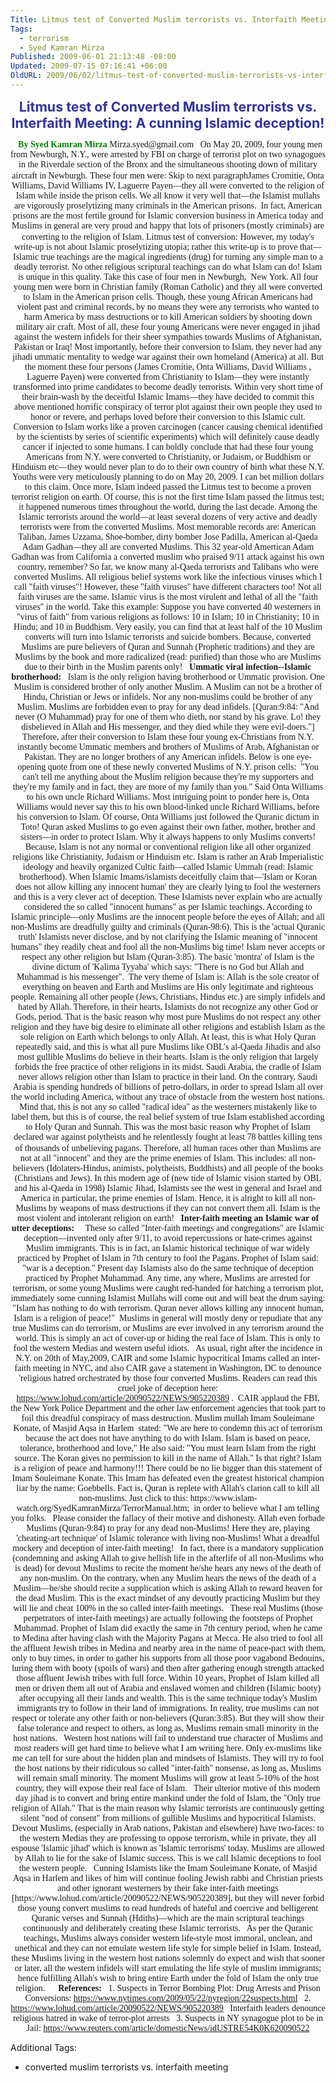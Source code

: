 ```yaml
---
Title: Litmus test of Converted Muslim terrorists vs. Interfaith Meeting - A cunning Islamic deception!
Tags:
  - terrorism
  - Syed Kamran Mirza
Published: 2009-06-01 21:13:48 -08:00
Updated: 2009-07-15 07:16:41 +06:00
OldURL: 2009/06/02/litmus-test-of-converted-muslim-terrorists-vs-interfaith-meeting-a-cunning-islamic-deception/
---
```


<p class="MsoNormal" align="center"><strong><span style="font-size: 16pt; color: #333399;">Litmus test of Converted Muslim terrorists vs. Interfaith Meeting: A cunning Islamic deception! </span></strong></p>

<p align="center"><span style="font-family: Verdana;"> 
<span style="color: #008000;"><strong>By Syed Kamran Mirza</strong></span>
Mirza.syed@gmail.com </span>

<span style="font-family: Verdana;">
 
On May 20, 2009, four young men from Newburgh, N.Y., were arrested by FBI on charge of terrorist plot on two synagogues in the Riverdale section of the Bronx and the simultaneous shooting down of military aircraft in Newburgh.</span>

<span style="font-family: Verdana;">
These four men were: Skip to next paragraphJames Cromitie, Onta Williams, David Williams IV, Laguerre Payen—they all were converted to the religion of Islam while inside the prison cells. We all know it very well that—the Islamist mullahs are vigorously proselytizing many criminals in the American prisons.  In fact, American prisons are the most fertile ground for Islamic conversion business in America today and Muslims in general are very proud and happy that lots of prisoners (mostly criminals) are converting to the religion of Islam.
Litmus test of conversion:</span>

<span style="font-family: Verdana;">
However, my today's write-up is not about Islamic proselytizing utopia; rather this write-up is to prove that—Islamic true teachings are the magical ingredients (drug) for turning any simple man to a deadly terrorist. No other religious scriptural teachings can do what Islam can do! Islam is unique in this quality. Take this case of four men in Newburgh,  New York. All four young men were born in Christian family (Roman Catholic) and they all were converted to Islam in the American prison cells. Though, these young African Americans had violent past and criminal records, by no means they were any terrorists who wanted to harm America by mass destructions or to kill American soldiers by shooting down military air craft. Most of all, these four young Americans were never engaged in jihad against the western infidels for their sheer sympathies towards Muslims of Afghanistan, Pakistan or Iraq! Most importantly, before their conversion to Islam, they never had any jihadi ummatic mentality to wedge war against their own homeland (America) at all. But the moment these four persons (James Cromitie, Onta Williams, David Williams , Laguerre Payen) were converted from Christianity to Islam—they were instantly transformed into prime candidates to become deadly terrorists. Within very short time of their brain-wash by the deceitful Islamic Imams—they have decided to commit this above mentioned horrific conspiracy of terror plot against their own people they used to honor or revere, and perhaps loved before their conversion to this Islamic cult. </span>

<span style="font-family: Verdana;">
Conversion to Islam works like a proven carcinogen (cancer causing chemical identified by the scientists by series of scientific experiments) which will definitely cause deadly cancer if injected to some humans. I can boldly conclude that had these four young Americans from N.Y. were converted to Christianity, or Judaism, or Buddhism or Hinduism etc—they would never plan to do to their own country of birth what these N.Y. Youths were very meticulously planning to do on May 20, 2009. I can bet million dollars to this claim. Once more, Islam indeed passed the Litmus test to become a proven terrorist religion on earth. </span>

<span style="font-family: Verdana;">
Of course, this is not the first time Islam passed the litmus test; it happened numerous times throughout the world, during the last decade. Among the Islamic terrorists around the world—at least several dozens of very active and deadly terrorists were from the converted Muslims. Most memorable records are: American Taliban, James Uzzama, Shoe-bomber, dirty bomber Jose Padilla, American al-Qaeda Adam Gadhan—they all are converted Muslims. This 32 year-old Amertican Adam Gadhan was from California a converted muslim who praised 9/11 attack against his own country, remember? So far, we know many al-Qaeda terrorists and Talibans who were converted Muslims.
All religious belief systems work like the infectious viruses which I call "faith viruses"! However, these "faith viruses" have different characters too! Not all faith viruses are the same. Islamic virus is the most virulent and lethal of all the "faith viruses" in the world. Take this example: Suppose you have converted 40 westerners in "virus of faith" from various religions as follows: 10 in Islam; 10 in Christianity; 10 in Hindu; and 10 in Buddhism. Very easily, you can find that at least half of the 10 Muslim converts will turn into Islamic terrorists and suicide bombers. Because, converted Muslims are pure believers of Quran and Sunnah (Prophetic traditions) and they are Muslims by the book and more radicalized (read: purified) than those who are Muslims due to their birth in the Muslim parents only!
 
<strong>Ummatic viral infection--Islamic brotherhood:</strong>
 
Islam is the only religion having brotherhood or Ummatic provision. One Muslim is considered brother of only another Muslim. A Muslim can not be a brother of Hindu, Christian or Jews or infidels. Nor any non-muslims could be brother of any Muslim. Muslims are forbidden even to pray for any dead infidels. [Quran:9:84: "And never (O Muhammad) pray for one of them who dieth, nor stand by his grave. Lo! they disbelieved in Allah and His messenger, and they died while they were evil-doers."] Therefore, after their conversion to Islam these four young ex-Christians from N.Y. instantly become Ummatic members and brothers of Muslims of Arab, Afghanistan or Pakistan. They are no longer brothers of any American infidels. Below is one eye-opening quote from one of these newly converted Muslims of N.Y. prison cells: </span>

<span style="font-family: Verdana;">
 "You can't tell me anything about the Muslim religion because they're my supporters and they're my family and in fact, they are more of my family than you." Said Onta Williams to his own uncle Richard Williams. Most intriguing point to ponder here is, Onta Williams would never say this to his own blood-linked uncle Richard Williams, before his conversion to Islam. Of course, Onta Williams just followed the Quranic dictum in Toto! Quran asked Muslims to go even against their own father, mother, brother and sisters—in order to protect Islam.
Why it always happens to only Muslims converts!</span>

<span style="font-family: Verdana;">
Because, Islam is not any normal or conventional religion like all other organized religions like Christianity, Judaism or Hinduism etc. Islam is rather an Arab Imperialistic ideology and heavily organized Cultic faith—called Islamic Ummah (read: Islamic brotherhood). When Islamic Imams/islamists deceitfully claim that—'Islam or Koran does not allow killing any innocent human' they are clearly lying to fool the westerners and this is a very clever act of deception. These Islamists never explain who are actually considered the so called "innocent humans" as per Islamic teachings. According to Islamic principle—only Muslims are the innocent people before the eyes of Allah; and all non-Muslims are dreadfully guilty and criminals (Quran-98:6). This is the 'actual Quranic truth' Islamists never disclose, and by not clarifying the Islamic meaning of "innocent humans" they readily cheat and fool all the non-Muslims big time!
Islam never accepts or respect any other religion but Islam (Quran-3:85). The basic 'montra' of Islam is the divine dictum of 'Kalima Tyyaba' which says: "There is no God but Allah and Muhammad is his messenger".  The very theme of Islam is: Allah is the sole creator of everything on heaven and Earth and Muslims are His only legitimate and righteous people. Remaining all other people (Jews, Christians, Hindus etc.) are simply infidels and hated by Allah. Therefore, in their hearts, Islamists do not recognize any other God or Gods, period. That is the basic reason why most pure Muslims do not respect any other religion and they have big desire to eliminate all other religions and establish Islam as the sole religion on Earth which belongs to only Allah. At least, this is what Holy Quran repeatedly said, and this is what all pure Muslims like OBL's al-Qaeda Jihadis and also most gullible Muslims do believe in their hearts. </span>

<span style="font-family: Verdana;">
Islam is the only religion that largely forbids the free practice of other religions in its midst. Saudi Arabia, the cradle of Islam never allows religion other than Islam to practice in their land. On the contrary, Saudi Arabia is spending hundreds of billions of petro-dollars, in order to spread Islam all over the world including America, without any trace of obstacle from the western host nations. Mind that, this is not any so called "radical idea" as the westerners mistakenly like to label them, but this is of course, the real belief system of true Islam established according to Holy Quran and Sunnah. This was the most basic reason why Prophet of Islam declared war against polytheists and he relentlessly fought at least 78 battles killing tens of thousands of unbelieving pagans.</span>

<span style="font-family: Verdana;">
Therefore, all human races other than Muslims are not at all "innocent" and they are the prime enemies of Islam. This includes: all non-believers (Idolaters-Hindus, animists, polytheists, Buddhists) and all people of the books (Christians and Jews). In this modern age of (new tide of Islamic vision started by OBL and his al-Qaeda in 1998) Islamic Jihad, Islamists see the west in general and Israel and America in particular, the prime enemies of Islam. Hence, it is alright to kill all non-Muslims by weapons of mass destructions if they can not convert them all. Islam is the most violent and intolerant religion on earth!
 
<strong>Inter-faith meeting an Islamic war of utter deceptions:  </strong>
 
These so called "Inter-faith meetings and congregations" are Islamic deception—invented only after 9/11, to avoid repercussions or hate-crimes against Muslim immigrants. This is in fact, an Islamic historical technique of war widely practiced by Prophet of Islam in 7th century to fool the Pagans. Prophet of Islam said: "war is a deception." Present day Islamists also do the same technique of deception practiced by Prophet Muhammad. Any time, any where, Muslims are arrested for terrorism, or some young Muslims were caught red-handed for hatching a terrorism plot, immediately some cunning Islamist Mullahs will come out and will beat the drum saying: "Islam has nothing to do with terrorism. Quran never allows killing any innocent human, Islam is a religion of peace!"  Muslims in general will mostly deny or repudiate that any true Muslims can do terrorism, or Muslims are ever involved in any terrorism around the world. This is simply an act of cover-up or hiding the real face of Islam. This is only to fool the western Medias and western useful idiots.
 
As usual, right after the incidence in N.Y. on 20th of May,2009, CAIR and some Islamic hypocritical Imams called an inter-faith meeting in NYC, and also CAIR gave a statement in Washington, DC to denounce 'religious hatred orchestrated by those four converted Muslims. Readers can read this cruel joke of deception here:
<a href="https://www.lohud.com/article/20090522/NEWS/905220389">https://www.lohud.com/article/20090522/NEWS/905220389</a> .  CAIR applaud the FBI, the New York Police Department and the other law enforcement agencies that took part to foil this dreadful conspiracy of mass destruction. Muslim mullah Imam Souleimane Konate, of Masjid Aqsa in Harlem  stated: "We are here to condemn this act of terrorism because the act does not have anything to do with Islam. Islam is based on peace, tolerance, brotherhood and love," He also said: "You must learn Islam from the right source. The Koran gives no permission to kill in the name of Allah." Is that right? Islam is a religion of peace and harmony!!! There could be no lie bigger than this statement of Imam Souleimane Konate. This Imam has defeated even the greatest historical champion liar by the name: Goebbells. Fact is, Quran is replete with Allah's clarion call to kill all non-muslims. Just click to this: https://www.islam-watch.org/SyedKamranMirza/TerrorManual.htm;  in order to believe what I am telling you folks.
 
Please consider the fallacy of their motive and dishonesty. Allah even forbade Muslims (Quran-9:84) to pray for any dead non-Muslims! Here they are, playing 'cheating-art technique' of Islamic tolerance with living non-Muslims! What a dreadful mockery and deception of inter-faith meeting!
 
In fact, there is a mandatory supplication (condemning and asking Allah to give hellish life in the afterlife of all non-Muslims who is dead) for devout Muslims to recite the moment he/she hears any news of the death of any non-muslim. On the contrary, when any Muslim hears the news of the death of a Muslim—he/she should recite a supplication which is asking Allah to reward heaven for the dead Muslim. This is the exact mindset of any devoutly practicing Muslim but they will lie and cheat 100% in the so called inter-faith meetings.
 
These real Muslims (those perpetrators of inter-faith meetings) are actually following the footsteps of Prophet Muhammad. Prophet of Islam did exactly the same in 7th century period, when he came to Medina after having clash with the Majority Pagans at Mecca. He also tried to fool all the affluent Jewish tribes in Medina and nearby area in the name of peace-pact with them, only to buy times, in order to gather his supports from all those poor vagabond Bedouins, luring them with booty (spoils of wars) and then after gathering enough strength attacked those affluent Jewish tribes with full force. Within 10 years, Prophet of Islam killed all men or driven them all out of Arabia and enslaved women and children (Islamic booty) after occupying all their lands and wealth. This is the same technique today's Muslim immigrants try to follow in their land of immigrations. In reality, true muslims can not respect or tolerate any other faith or non-believers (Quran:3:85). But they will show their false tolerance and respect to others, as long as, Muslims remain small minority in the host nations.
 
Western host nations will fail to understand true character of Muslims and most readers will get hard time to believe what I am writing here. Only ex-muslims like me can tell for sure about the hidden plan and mindsets of Islamists. They will try to fool the host nations by their ridiculous so called "inter-faith" nonsense, as long as, Muslims will remain small minority. The moment Muslims will grow at least 5-10% of the host country, they will expose their real face of Islam.
 
Their ulterior motive of this modern day jihad is to convert and bring entire mankind under the fold of Islam, the "Only true religion of Allah." That is the main reason why Islamic terrorists are continuously getting silent "nod of consent" from millions of gullible Muslims and hypocritical Islamists. Devout Muslims, (especially in Arab nations, Pakistan and elsewhere) have two-faces: to the western Medias they are professing to oppose terrorism, while in private, they all espouse 'Islamic jihad' which is known as 'Islamic terrorisms' today. Muslims are allowed by Allah to lie for the sake of Islamic success. This is we call Islamic deceptions to fool the western people.
 
Cunning Islamists like the Imam Souleimane Konate, of Masjid Aqsa in Harlem and likes of him will continue fooling Jewish rabbi and Christian priests and other ignorant westerners by their fake inter-faith meetings [https://www.lohud.com/article/20090522/NEWS/905220389], but they will never forbid those young convert muslims to read hundreds of hateful and coercive and belligerent Quranic verses and Sunnah (Hdiths)—which are the main scriptural teachings continuously and deliberately creating these Islamic terrorists.
 
As per the Quranic teachings, Muslims always consider western life-style most immoral, unclean, and unethical and they can not emulate western life style for simple belief in Islam. Instead, these Muslims living in the western host nations solemnly do expect and wish that sooner or later, all the western infidels will start emulating the life style of muslim immigrants; hence fulfilling Allah's wish to bring entire Earth under the fold of Islam the only true religion. 
 
 
<strong>References:</strong>
 
1. Suspects in Terror Bombing Plot: Drug Arrests and Prison Conversions:
<a href="https://www.nytimes.com/2009/05/22/nyregion/22suspects.html">https://www.nytimes.com/2009/05/22/nyregion/22suspects.html</a>
 
2. <a href="https://www.lohud.com/article/20090522/NEWS/905220389">https://www.lohud.com/article/20090522/NEWS/905220389</a>
 
Interfaith leaders denounce religious hatred in wake of terror-plot arrests
 
3. Suspects in NY synagogue plot to be in Jail:
<a href="https://www.reuters.com/article/domesticNews/idUSTRE54K0K620090522">https://www.reuters.com/article/domesticNews/idUSTRE54K0K620090522</a> </span>


Additional Tags:
  - converted muslim terrorists vs. interfaith meeting
